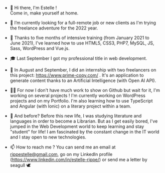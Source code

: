 - 👋 Hi there, I'm Estelle ! </br>
     Come in, make yourself at home. 
     
- 👀 I’m currently looking for a full-remote job or new clients as I'm trying the freelance adventure for the 2022 year.
- 🧠 Thanks to five months of intensive training (from January 2021 to June 2021), I've learned how to use HTML5, CSS3, PHP7, MySQL, JS, Sass, WordPress and Vue.js.
- 🎓 Last September I got my professional title in web development.
- 👶 In August and September, I did an internship with two freelancers on this project: https://www.prime-copy.com/ . It's an application to generate content thanks to an Artificial Intelligence (with Open AI API). 
- 👩‍💻 For now I don't have much work to show on Github but wait for it, I'm working on several projects ! I'm currently working on WordPress projects and on my Portfolio. I'm also learning how to use TypeScript and Angular (with Ionic) on a literary project within a team.
- 📗 And before? Before this new life, I was studying literature and languages in order to become a Librarian. But as I get easily bored, I've jumped in the Web Development world to keep learning and stay "student" for life! I am fascinated by the constant change in the IT world and I stay open to new technologies.


- 📫 How to reach me ? You can send me an email at rippestelle@gmail.com, go on my LinkedIn profile (https://www.linkedin.com/in/estelle-rippe/) or send me a letter by seagull 🕊️

